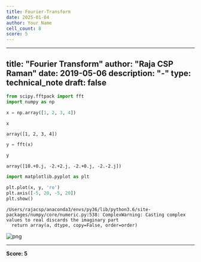 ```yaml
---
title: Fourier-Transform
date: 2025-01-04
author: Your Name
cell_count: 8
score: 5
---
```


---
title: "Fourier Transform"
author: "Raja CSP Raman"
date: 2019-05-06
description: "-"
type: technical_note
draft: false
---

```python
from scipy.fftpack import fft
import numpy as np
```


```python
x = np.array([1, 2, 3, 4])
```


```python
x
```




    array([1, 2, 3, 4])




```python
y = fft(x)
```


```python
y
```




    array([10.+0.j, -2.+2.j, -2.+0.j, -2.-2.j])




```python
import matplotlib.pyplot as plt
```


```python
plt.plot(x, y, 'ro')
plt.axis([-5, 20, -5, 20])
plt.show()
```

    /Users/rajacsp/anaconda3/envs/py36/lib/python3.6/site-packages/numpy/core/numeric.py:538: ComplexWarning: Casting complex values to real discards the imaginary part
      return array(a, dtype, copy=False, order=order)



    
![png](/mlnotes/images/fourier-transform_7_1.png)
    



---
**Score: 5**